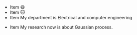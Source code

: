 - Item :smile:
- Item :cat:
- Item My department is Electrical and computer engineering
* Item My research now is about Gaussian process.
